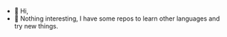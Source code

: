 - 👋 Hi,
- 👀 Nothing interesting, I have some repos to learn other languages and try new things.


<!---
lhf-dev/lhf-dev is a ✨ special ✨ repository because its `README.md` (this file) appears on your GitHub profile.
You can click the Preview link to take a look at your changes.
--->
